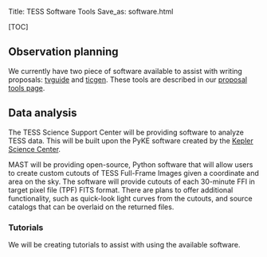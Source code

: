 Title: TESS Software Tools
Save_as: software.html

[TOC]

<!-- ## Overview -->




## Observation planning
We currently have two piece of software available to assist with writing proposals: [tvguide](proposal-tools.html#tvguide) and [ticgen](proposal-tools.html#ticgen). These tools are described in our [proposal tools page](proposal-tools.html).


## Data analysis
The TESS Science Support Center will be providing software to analyze TESS data. This will be built upon the PyKE software created by the [Kepler Science Center](keplerscience.arc.nasa.gov).

MAST will be providing open-source, Python software that will allow users to create custom cutouts of TESS Full-Frame Images given a
coordinate and area on the sky. The software will provide cutouts of each 30-minute FFI in target pixel file (TPF) FITS format. There are plans to offer additional functionality, such as quick-look light curves from the cutouts, and source catalogs that can be overlaid on the returned files.


### Tutorials
We will be creating tutorials to assist with using the available software. 